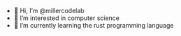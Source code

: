 - 👋 Hi, I’m @millercodelab
- 👀 I’m interested in computer science
- 🌱 I’m currently learning the rust programming language

<!---
millercodelab/millercodelab is a ✨ special ✨ repository because its `README.md` (this file) appears on your GitHub profile.
You can click the Preview link to take a look at your changes.
--->
